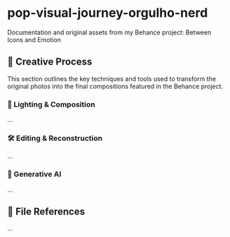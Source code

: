 # pop-visual-journey-orgulho-nerd
Documentation and original assets from my Behance project: Between Icons and Emotion

## 🧪 Creative Process

This section outlines the key techniques and tools used to transform the original photos into the final compositions featured in the Behance project.

### 🎨 Lighting & Composition
...

### 🛠️ Editing & Reconstruction
...

### 🤖 Generative AI
...

## 📂 File References
...
